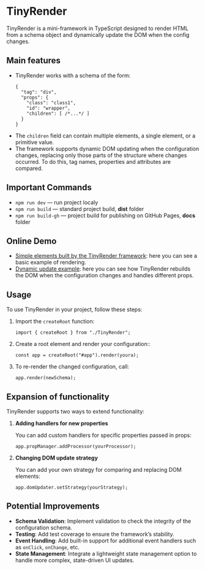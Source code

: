# TinyRender

TinyRender is a mini-framework in TypeScript designed to render HTML from a schema object and dynamically update the DOM when the config changes.

## Main features

- TinyRender works with a schema of the form:
  ```
  {
    "tag": "div",
    "props": { 
      "class": "class1",
      "id": "wrapper",
      "children": [ /*...*/ ]
    }
  }
  ```
- The `children` field can contain multiple elements, a single element, or a primitive value.
- The framework supports dynamic DOM updating when the configuration changes, replacing only those parts of the structure where changes occurred. To do this, tag names, properties and attributes are compared.

## Important Commands

- `npm run dev` — run project localy
- `npm run build` — standard project build, __dist__ folder
- `npm run build-gh` — project build for publishing on GitHub Pages, __docs__ folder

## Online Demo

- [Simple elements built by the TinyRender framework](https://munimaev.github.io/tiny-render/): here you can see a basic example of rendering.
- [Dynamic update example](https://munimaev.github.io/tiny-render/play.html): here you can see how TinyRender rebuilds the DOM when the configuration changes and handles different props.

## Usage

To use TinyRender in your project, follow these steps:

1. Import the `createRoot` function:
    ```
    import { createRoot } from "./TinyRender";
    ```

2. Create a root element and render your configuration::
   ```
   const app = createRoot("#app").render(youra);
   ```

3. To re-render the changed configuration, call:
   ```
   app.render(newSchema);
   ```

## Expansion of functionality

TinyRender supports two ways to extend functionality:

1. __Adding handlers for new properties__

   You can add custom handlers for specific properties passed in props:
   ```
   app.propManager.addProcessor(yourProcessor);
   ```

2. __Changing DOM update strategy__

   You can add your own strategy for comparing and replacing DOM elements:
   ```
   app.domUpdater.setStrategy(yourStrategy);
   ```

## Potential Improvements

- __Schema Validation__: Implement validation to check the integrity of the configuration schema.
- __Testing__: Add test coverage to ensure the framework’s stability.
- __Event Handling__: Add built-in support for additional event handlers such as `onClick`, `onChange`, etc.
- __State Management__: Integrate a lightweight state management option to handle more complex, state-driven UI updates.